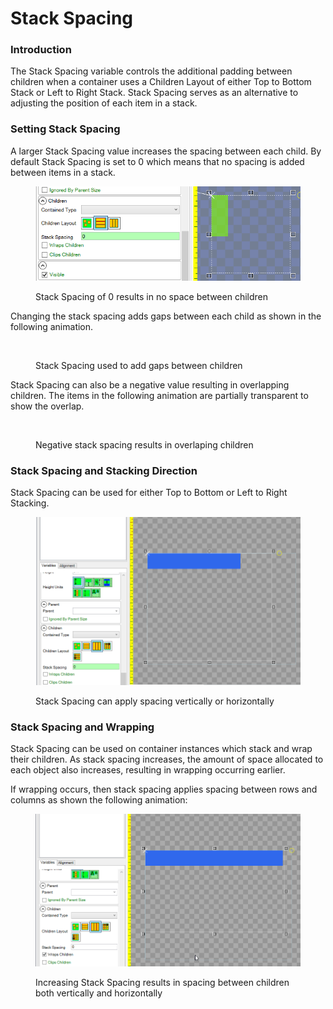 # Stack Spacing

### Introduction

The Stack Spacing variable controls the additional padding between children when a container uses a Children Layout of either Top to Bottom Stack or Left to Right Stack. Stack Spacing serves as an alternative to adjusting the position of each item in a stack.

### Setting Stack Spacing

A larger Stack Spacing value increases the spacing between each child. By default Stack Spacing is set to 0 which means that no spacing is added between items in a stack.

<figure><img src="../../.gitbook/assets/image (1) (1) (1) (1) (1) (1) (1) (1) (1) (1) (1) (1) (1) (1) (1) (1) (1) (1) (1) (1) (1) (1) (1) (1) (1) (1) (1) (1) (1) (1) (1) (1).png" alt=""><figcaption><p>Stack Spacing of 0 results in no space between children</p></figcaption></figure>

Changing the stack spacing adds gaps between each child as shown in the following animation.

<figure><img src="../../.gitbook/assets/01_09 24 31.gif" alt=""><figcaption><p>Stack Spacing used to add gaps between children</p></figcaption></figure>

Stack Spacing can also be a negative value resulting in overlapping children. The items in the following animation are partially transparent to show the overlap.

<figure><img src="../../.gitbook/assets/01_09 25 48.gif" alt=""><figcaption><p>Negative stack spacing results in overlaping children</p></figcaption></figure>

### Stack Spacing and Stacking Direction

Stack Spacing can be used for either Top to Bottom or Left to Right Stacking.

<figure><img src="../../.gitbook/assets/30_13 02 52.gif" alt=""><figcaption><p>Stack Spacing can apply spacing vertically or horizontally</p></figcaption></figure>

### Stack Spacing and Wrapping

Stack Spacing can be used on container instances which stack and wrap their children. As stack spacing increases, the amount of space allocated to each object also increases, resulting in wrapping occurring earlier.

If wrapping occurs, then stack spacing applies spacing between rows and columns as shown the following animation:

<figure><img src="../../.gitbook/assets/30_13 06 17.gif" alt=""><figcaption><p>Increasing Stack Spacing results in spacing between children both vertically and horizontally</p></figcaption></figure>


